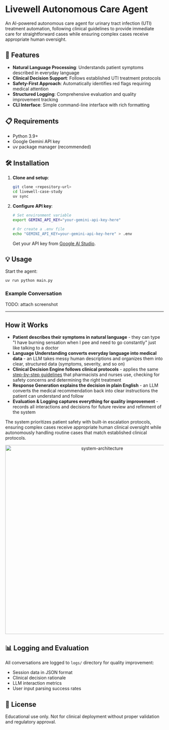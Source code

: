 # Livewell Autonomous Care Agent

An AI-powered autonomous care agent for urinary tract infection (UTI) treatment automation, following clinical guidelines to provide immediate care for straightforward cases while ensuring complex cases receive appropriate human oversight.

## 🚀 Features

- **Natural Language Processing**: Understands patient symptoms described in everyday language
- **Clinical Decision Support**: Follows established UTI treatment protocols
- **Safety-First Approach**: Automatically identifies red flags requiring medical attention
- **Structured Logging**: Comprehensive evaluation and quality improvement tracking
- **CLI Interface**: Simple command-line interface with rich formatting

## 📋 Requirements

- Python 3.9+
- Google Gemini API key
- uv package manager (recommended)

## 🛠️ Installation

1. **Clone and setup**:
   ```bash
   git clone <repository-url>
   cd livewell-case-study
   uv sync
   ```

2. **Configure API key**:
   ```bash
   # Set environment variable
   export GEMINI_API_KEY="your-gemini-api-key-here"

   # Or create a .env file
   echo "GEMINI_API_KEY=your-gemini-api-key-here" > .env
   ```

   Get your API key from [Google AI Studio](https://makersuite.google.com/app/apikey).

## 💡 Usage

Start the agent:
```bash
uv run python main.py
```

### Example Conversation

TODO: attach screenshot

---

## How it Works

- **Patient describes their symptoms in natural language** - they can type "I have burning sensation when I pee and need to go constantly" just like talking to a doctor
- **Language Understanding converts everyday language into medical data** - an LLM takes messy human descriptions and organizes them into clear, structured data (symptoms, severity, and so on)
- **Clinical Decision Engine follows clinical protocols** - applies the same [step-by-step guidelines](https://www.ocpinfo.com/wp-content/uploads/2022/12/assessment-prescribing-algorithm-urinary-tract-infection-english.pdf) that pharmacists and nurses use, checking for safety concerns and determining the right treatment
- **Response Generation explains the decision in plain English** - an LLM converts the medical recommendation back into clear instructions the patient can understand and follow
- **Evaluation & Logging captures everything for quality improvement** - records all interactions and decisions for future review and refinment of the system

The system prioritizes patient safety with built-in escalation protocols, ensuring complex cases receive appropriate human clinical oversight while autonomously handling routine cases that match established clinical protocols.

<p align="center">
  <img src="livewell.svg" alt="system-architecture" width="600"/>
</p>

## 📊 Logging and Evaluation

All conversations are logged to `logs/` directory for quality improvement:
- Session data in JSON format
- Clinical decision rationale
- LLM interaction metrics
- User input parsing success rates

## 📄 License

Educational use only. Not for clinical deployment without proper validation and regulatory approval.